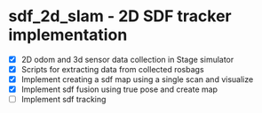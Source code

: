 # sdf_2d_slam - 2D SDF tracker implementation
- [x] 2D odom and 3d sensor data collection in Stage simulator
- [x] Scripts for extracting data from collected rosbags
- [x] Implement creating a sdf map using a single scan and visualize
- [x] Implement sdf fusion using true pose and create map
- [ ] Implement sdf tracking
